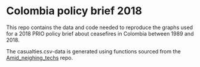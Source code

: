 # Colombia policy brief 2018
This repo contains the data and code needed to reproduce the graphs used for a 2018 PRIO policy brief about ceasefires in Colombia between 1989 and 2018.

The casualties.csv-data is generated using functions sourced from the [Amid_neighing_techs](https://github.com/Peder2911/Amid_Neighing_Techs) repo.

